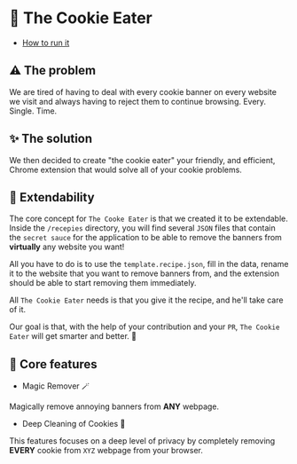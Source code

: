 # 🍪 The Cookie Eater

- [How to run it](docs/how-to-run.md)

## ⚠️ The problem 

We are tired of having to deal with every cookie banner on every website we 
visit and always having to reject them to continue browsing.
Every. Single. Time.

## ✨ The solution 

We then decided to create "the cookie eater" your friendly, and efficient, 
Chrome extension that would solve all of your cookie problems.

## 🧩 Extendability 

The core concept for `The Cooke Eater` is that we created it to be extendable.
Inside the `/recepies` directory, you will find several `JSON` files that 
contain the `secret sauce` for the application to be able to remove the banners
from **virtually** any website you want!

All you have to do is to use the `template.recipe.json`, fill in the data,
rename it to the website that you want to remove banners from, and the 
extension should be able to start removing them immediately.

All `The Cookie Eater` needs is that you give it the recipe, and he'll take
care of it.

Our goal is that, with the help of your contribution and your `PR`, 
`The Cookie Eater` will get smarter and better. 🙂

## 🚀 Core features 

- Magic Remover 🪄

Magically remove annoying banners from **ANY** webpage.

- Deep Cleaning of Cookies 🧼

This features focuses on a deep level of privacy by completely
removing **EVERY** cookie from `XYZ` webpage from your browser.

